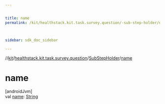 ```yaml
---


title: name
permalink: /kit/healthstack.kit.task.survey.question/-sub-step-holder/name.html



sidebar: sdk_doc_sidebar

---
```



//[kit](/kit.html)/[healthstack.kit.task.survey.question](../index.html)/[SubStepHolder](index.html)/[name](name.html)



# name



[androidJvm]\
val [name](name.html): [String](https://kotlinlang.org/api/latest/jvm/stdlib/kotlin/-string/index.html)






